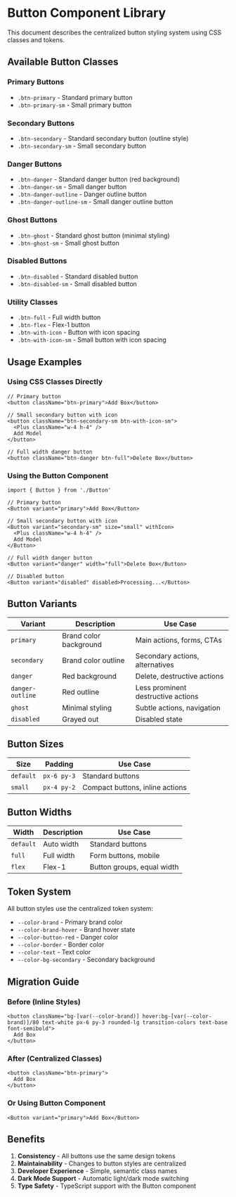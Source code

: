 # Button Component Library

This document describes the centralized button styling system using CSS classes and tokens.

## Available Button Classes

### Primary Buttons
- `.btn-primary` - Standard primary button
- `.btn-primary-sm` - Small primary button

### Secondary Buttons
- `.btn-secondary` - Standard secondary button (outline style)
- `.btn-secondary-sm` - Small secondary button

### Danger Buttons
- `.btn-danger` - Standard danger button (red background)
- `.btn-danger-sm` - Small danger button
- `.btn-danger-outline` - Danger outline button
- `.btn-danger-outline-sm` - Small danger outline button

### Ghost Buttons
- `.btn-ghost` - Standard ghost button (minimal styling)
- `.btn-ghost-sm` - Small ghost button

### Disabled Buttons
- `.btn-disabled` - Standard disabled button
- `.btn-disabled-sm` - Small disabled button

### Utility Classes
- `.btn-full` - Full width button
- `.btn-flex` - Flex-1 button
- `.btn-with-icon` - Button with icon spacing
- `.btn-with-icon-sm` - Small button with icon spacing

## Usage Examples

### Using CSS Classes Directly
```tsx
// Primary button
<button className="btn-primary">Add Box</button>

// Small secondary button with icon
<button className="btn-secondary-sm btn-with-icon-sm">
  <Plus className="w-4 h-4" />
  Add Model
</button>

// Full width danger button
<button className="btn-danger btn-full">Delete Box</button>
```

### Using the Button Component
```tsx
import { Button } from './Button'

// Primary button
<Button variant="primary">Add Box</Button>

// Small secondary button with icon
<Button variant="secondary-sm" size="small" withIcon>
  <Plus className="w-4 h-4" />
  Add Model
</Button>

// Full width danger button
<Button variant="danger" width="full">Delete Box</Button>

// Disabled button
<Button variant="disabled" disabled>Processing...</Button>
```

## Button Variants

| Variant | Description | Use Case |
|---------|-------------|----------|
| `primary` | Brand color background | Main actions, forms, CTAs |
| `secondary` | Brand color outline | Secondary actions, alternatives |
| `danger` | Red background | Delete, destructive actions |
| `danger-outline` | Red outline | Less prominent destructive actions |
| `ghost` | Minimal styling | Subtle actions, navigation |
| `disabled` | Grayed out | Disabled state |

## Button Sizes

| Size | Padding | Use Case |
|------|---------|----------|
| `default` | `px-6 py-3` | Standard buttons |
| `small` | `px-4 py-2` | Compact buttons, inline actions |

## Button Widths

| Width | Description | Use Case |
|-------|-------------|----------|
| `default` | Auto width | Standard buttons |
| `full` | Full width | Form buttons, mobile |
| `flex` | Flex-1 | Button groups, equal width |

## Token System

All button styles use the centralized token system:

- `--color-brand` - Primary brand color
- `--color-brand-hover` - Brand hover state
- `--color-button-red` - Danger color
- `--color-border` - Border color
- `--color-text` - Text color
- `--color-bg-secondary` - Secondary background

## Migration Guide

### Before (Inline Styles)
```tsx
<button className="bg-[var(--color-brand)] hover:bg-[var(--color-brand)]/80 text-white px-6 py-3 rounded-lg transition-colors text-base font-semibold">
  Add Box
</button>
```

### After (Centralized Classes)
```tsx
<button className="btn-primary">
  Add Box
</button>
```

### Or Using Button Component
```tsx
<Button variant="primary">Add Box</Button>
```

## Benefits

1. **Consistency** - All buttons use the same design tokens
2. **Maintainability** - Changes to button styles are centralized
3. **Developer Experience** - Simple, semantic class names
4. **Dark Mode Support** - Automatic light/dark mode switching
5. **Type Safety** - TypeScript support with the Button component
